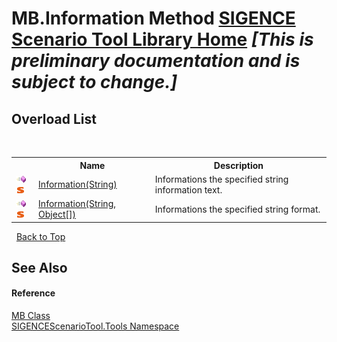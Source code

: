 # MB.Information Method <a href="https://github.com/ObiWanLansi/SIGENCE-Scenario-Tool">SIGENCE Scenario Tool Library Home</a> _**\[This is preliminary documentation and is subject to change.\]**_


## Overload List
&nbsp;<table><tr><th></th><th>Name</th><th>Description</th></tr><tr><td>![Public method](media/pubmethod.gif "Public method")![Static member](media/static.gif "Static member")</td><td><a href="a67af949-f027-7a1e-35d4-a7a16f23b71c.md">Information(String)</a></td><td>
Informations the specified string information text.</td></tr><tr><td>![Public method](media/pubmethod.gif "Public method")![Static member](media/static.gif "Static member")</td><td><a href="258aaf48-0950-094c-35e5-4f5211b94a54.md">Information(String, Object[])</a></td><td>
Informations the specified string format.</td></tr></table>&nbsp;
<a href="#mb.information-method">Back to Top</a>

## See Also


#### Reference
<a href="cb6e0d07-ecf2-0529-ed52-657a28700dc7.md">MB Class</a><br /><a href="ed07aae6-c2f9-b6d8-effe-51b38a92d007.md">SIGENCEScenarioTool.Tools Namespace</a><br />